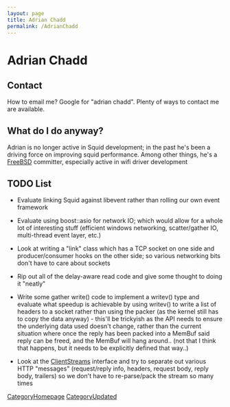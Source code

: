 ```yaml
---
layout: page
title: Adrian Chadd
permalink: /AdrianChadd
---
```

# Adrian Chadd

## Contact

How to email me? Google for "adrian chadd". Plenty of ways to contact me
are available.

## What do I do anyway?

Adrian is no longer active in Squid development; in the past he's been a
driving force on improving squid performance. Among other things, he's a
[FreeBSD](http://www.freebsd.org/) committer, especially active in wifi
driver development

## TODO List

  - Evaluate linking Squid against libevent rather than rolling our own
    event framework

  - Evaluate using boost::asio for network IO; which would allow for a
    whole lot of interesting stuff (efficient windows networking,
    scatter/gather IO, multi-thread event layer, etc.)

  - Look at writing a "link" class which has a TCP socket on one side
    and producer/consumer hooks on the other side; so various networking
    bits don't have to care about sockets

  - Rip out all of the delay-aware read code and give some thought to
    doing it "neatly"

  - Write some gather write() code to implement a writev() type and
    evaluate what speedup is achievable by using writev() to write a
    list of headers to a socket rather than using the packer (as the
    kernel still has to copy the data anyway) - this'll be trickyish as
    the API needs to ensure the underlying data used doesn't change,
    rather than the current situation where once the reply has been
    packed into a MemBuf said reply can be freed, and the MemBuf will
    hang around.. (not that I think that happens, but it needs to be
    explicitly defined that way..)

  - Look at the
    [ClientStreams](/ClientStreams#)
    interface and try to separate out various HTTP "messages"
    (request/reply info, headers, request body, reply body, trailers) so
    we don't have to re-parse/pack the stream so many times

[CategoryHomepage](/CategoryHomepage#)
[CategoryUpdated](/CategoryUpdated#)
